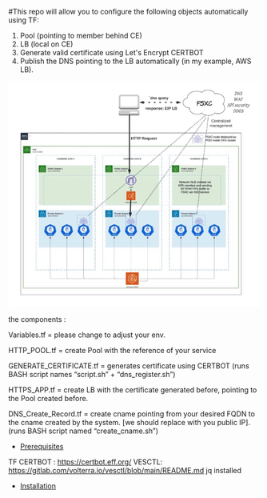 #This repo will allow you to configure the following objects automatically 
using TF:

1. Pool (pointing to member behind CE)
2. LB (local on CE)
3. Generate valid certificate using Let's Encrypt CERTBOT 
4. Publish the DNS pointing to the LB automatically (in my example, AWS 
LB).

![Logo of My Project](./architecture-design.jpg)

the components :

Variables.tf = please change to adjust your env.

HTTP_POOL.tf = create Pool with the reference of your service

GENERATE_CERTIFICATE.tf = generates certificate using CERTBOT (runs BASH script names “script.sh” + “dns_register.sh”)

HTTPS_APP.tf = create LB with the certificate generated before, pointing to the Pool created before.

DNS_Create_Record.tf = create cname pointing from your desired FQDN to the cname created by the system. [we should replace with you public IP]. (runs 
BASH script named “create_cname.sh”)




- [Prerequisites](#Prerequisites)

TF
CERTBOT :
https://certbot.eff.org/
VESCTL:
https://gitlab.com/volterra.io/vesctl/blob/main/README.md
jq installed


- [Installation](#installation)
